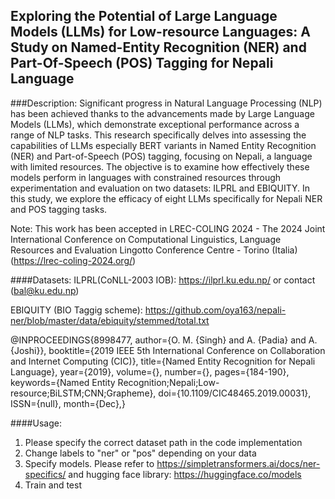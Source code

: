 ## Exploring the Potential of Large Language Models (LLMs) for Low-resource Languages: A Study on Named-Entity Recognition (NER) and Part-Of-Speech (POS) Tagging for Nepali Language
###Description:
Significant progress in Natural Language Processing (NLP) has been achieved thanks to the advancements made by Large Language Models (LLMs), which demonstrate exceptional performance across a range of NLP tasks. 
This research specifically delves into assessing the capabilities of LLMs especially BERT variants in Named Entity Recognition (NER) and Part-of-Speech (POS) tagging, focusing on Nepali, a language with limited resources. 
The objective is to examine how effectively these models perform in languages with constrained resources through experimentation and evaluation on two datasets: ILPRL and EBIQUITY. 
In this study, we explore the efficacy of eight LLMs specifically for Nepali NER and POS tagging tasks.

Note: This work has been accepted in LREC-COLING 2024 - The 2024 Joint International Conference on Computational Linguistics, Language Resources and Evaluation Lingotto Conference Centre - Torino (Italia) (https://lrec-coling-2024.org/)

####Datasets:
ILPRL(CoNLL-2003 IOB): https://ilprl.ku.edu.np/  or contact (bal@ku.edu.np)

EBIQUITY (BIO Taggig scheme): https://github.com/oya163/nepali-ner/blob/master/data/ebiquity/stemmed/total.txt   

@INPROCEEDINGS{8998477,
author={O. M. {Singh} and A. {Padia} and A. {Joshi}},
booktitle={2019 IEEE 5th International Conference on Collaboration and Internet Computing (CIC)},
title={Named Entity Recognition for Nepali Language},
year={2019},
volume={},
number={},
pages={184-190},
keywords={Named Entity Recognition;Nepali;Low-resource;BiLSTM;CNN;Grapheme},
doi={10.1109/CIC48465.2019.00031},
ISSN={null},
month={Dec},}

####Usage:
1. Please specify the correct dataset path in the code implementation
2. Change labels to "ner" or "pos" depending on your data
3. Specify models. Please refer to https://simpletransformers.ai/docs/ner-specifics/ and hugging face library: https://huggingface.co/models
4. Train and test
